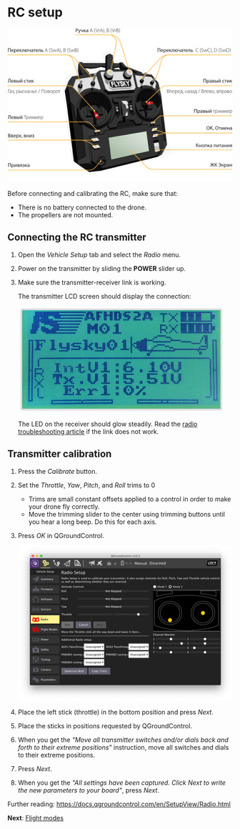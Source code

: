 # RC setup

<img src="../assets/consistofTransmitter.jpg" alt="Состав пульта" class="zoom">

Before connecting and calibrating the RC, make sure that:

* There is no battery connected to the drone.
* The propellers are not mounted.

## Connecting the RC transmitter

1. Open the *Vehicle Setup* tab and select the *Radio* menu.
2. Power on the transmitter by sliding the **POWER** slider up.
3. Make sure the transmitter-receiver link is working.

    The transmitter LCD screen should display the connection:

    <img src="../assets/connectionOK.jpg" class="zoom">

    The LED on the receiver should glow steadily. Read the [radio troubleshooting article](radioerrors.md) if the link does not work.

## Transmitter calibration

1. Press the *Calibrate* button.
2. Set the *Throttle*, *Yaw*, *Pitch*, and *Roll* trims to 0
    * Trims are small constant offsets applied to a control in order to make your drone fly correctly.
    * Move the trimming slider to the center using trimming buttons until you hear a long beep. Do this for each axis.
3. Press *OK* in QGroundControl.

    <img src="../assets/qgc-radio.png" class="zoom">

4. Place the left stick (throttle) in the bottom position and press *Next*.
5. Place the sticks in positions requested by QGroundControl.
6. When you get the *"Move all transmitter switches and/or dials back and forth to their extreme positions"* instruction, move all switches and dials to their extreme positions.
7. Press *Next*.
8. When you get the *"All settings have been captured. Click Next to write the new parameters to your board"*, press *Next*.

Further reading: https://docs.qgroundcontrol.com/en/SetupView/Radio.html

**Next**: [Flight modes](modes.md)
